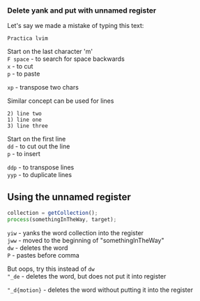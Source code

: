 ### Delete yank and put with unnamed register

Let's say we made a mistake of typing this text:

```
Practica lvim
```

Start on the last character 'm'  
`F space` - to search for space backwards  
`x` - to cut  
`p` - to paste  

`xp` - transpose two chars

Similar concept can be used for lines

```
2) line two  
1) line one  
3) line three  
```

Start on the first line  
`dd` - to cut out the line  
`p` - to insert  

`ddp` - to transpose lines  
`yyp` - to duplicate lines  

## Using the unnamed register

```javascript
collection = getCollection();
process(somethingInTheWay, target);
```

`yiw` - yanks the word collection into the register  
`jww` - moved to the beginning of "somethingInTheWay"  
`dw` - deletes the word  
`P` - pastes before comma  

But oops, try this instead of `dw`  
`"_de` - deletes the word, but does not put it into register  

`"_d{motion}` - deletes the word without putting it into the register
